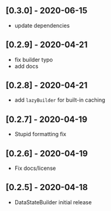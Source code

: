 ## [0.3.0] - 2020-06-15

 - update dependencies

## [0.2.9] - 2020-04-21

 - fix builder typo
 - add docs

## [0.2.8] - 2020-04-21

 - add `lazyBuilder` for built-in caching

## [0.2.7] - 2020-04-19

 * Stupid formatting fix

## [0.2.6] - 2020-04-19

 * Fix docs/license

## [0.2.5] - 2020-04-18

* DataStateBuilder initial release
